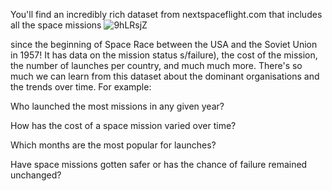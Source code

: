 
You'll find an incredibly rich dataset from nextspaceflight.com that includes all the space missions ![9hLRsjZ](https://github.com/mohitbhanse/Space_mission_analysis/assets/142293944/6984fc12-0e22-4c85-96b8-8ddf277434cf)

since the beginning of Space Race between the USA and the Soviet Union in 1957! It has data on the mission status 
s/failure), 
the cost of the mission, the number of launches per country, and much much more. 
There's so much we can learn from this dataset about the dominant organisations and the trends over time. For example:

Who launched the most missions in any given year?

How has the cost of a space mission varied over time?

Which months are the most popular for launches?

Have space missions gotten safer or has the chance of failure remained unchanged?
